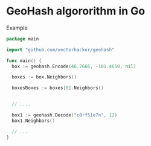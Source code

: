 GeoHash algororithm in Go
=====

Example

```go
package main

import "github.com/vectorhacker/geohash"

func main() {
  box := geohash.Encode(46.7666, -101.4650, nil)

  boxes := box.Neighbors()

  boxesBoxes := boxes[0].Neighbors()


  // ....

  box1 := geohash.Decode("c8rf51e7n", 12)
  box1.Neighbors()

  // ...
}
```